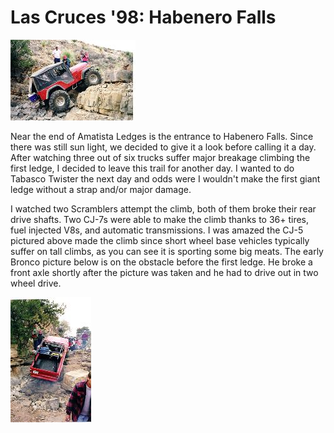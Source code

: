 # Las Cruces \'98: Habenero Falls

[![CJ-5 on the first water fall](/images/terry/trail/lc98g_.jpg)](/images/terry/trail/lc98g.jpg)

Near the end of Amatista Ledges is the entrance to Habenero Falls. Since there was still sun light, we decided to give it a look before calling it a day. After watching three out of six trucks suffer major breakage climbing the first ledge, I decided to leave this trail for another day. I wanted to do Tabasco Twister the next day and odds were I wouldn\'t make the first giant ledge without a strap and/or major damage.

I watched two Scramblers attempt the climb, both of them broke their rear drive shafts. Two CJ-7s were able to make the climb thanks to 36+ tires, fuel injected V8s, and automatic transmissions. I was amazed the CJ-5 pictured above made the climb since short wheel base vehicles typically suffer on tall climbs, as you can see it is sporting some big meats. The early Bronco picture below is on the obstacle before the first ledge. He broke a front axle shortly after the picture was taken and he had to drive out in two wheel drive.

[![Bronco before broken axle](/images/terry/trail/lc98f_.jpg)](/images/terry/trail/lc98f.jpg)

